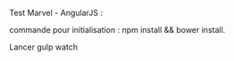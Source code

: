 Test Marvel - AngularJS :

commande pour initialisation : npm install && bower install.

Lancer gulp watch
